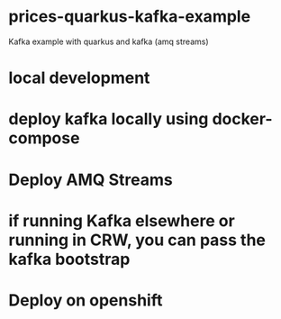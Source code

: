 # prices-quarkus-kafka-example
Kafka example with quarkus and kafka (amq streams)


# local development

# deploy kafka locally using docker-compose



# Deploy AMQ Streams

# if running Kafka elsewhere or running in CRW, you can pass the kafka bootstrap


# Deploy on openshift

